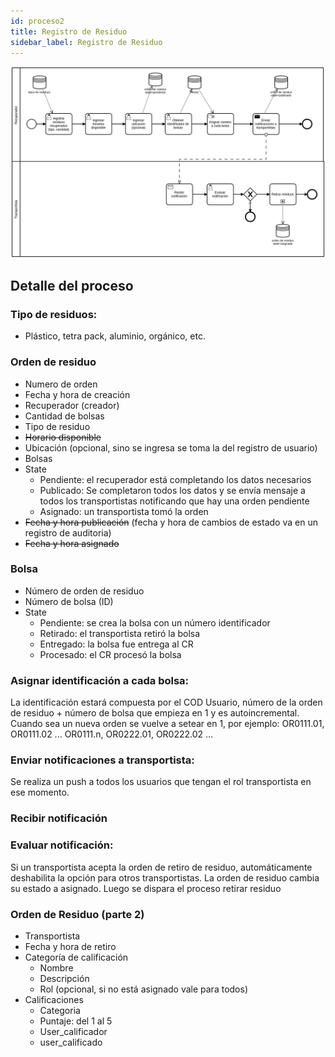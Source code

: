 ```yaml
---
id: proceso2
title: Registro de Residuo
sidebar_label: Registro de Residuo
---
```


[![](assets/BPMN/registro_residuos2.png)](assets/BPMN/registro_residuos2.png)

## Detalle del proceso

### Tipo de residuos:
- Plástico, tetra pack, aluminio, orgánico, etc.

### Orden de residuo
- Numero de orden
- Fecha y hora de creación
- Recuperador (creador)
- Cantidad de bolsas
- Tipo de residuo
- <s>Horario disponible</s>
- Ubicación (opcional, sino se ingresa se toma la del registro de usuario)
- Bolsas
- State
	- Pendiente: el recuperador está completando los datos necesarios
	- Publicado: Se completaron todos los datos y se envía mensaje a todos los transportistas notificando que hay una orden pendiente
	- Asignado: un transportista tomó la orden
- <s>Fecha y hora publicación</s> (fecha y hora de cambios de estado va en un registro de auditoria)
- <s>Fecha y hora asignado</s>

### Bolsa
- Número de orden de residuo
- Número de bolsa (ID)
- State
	- Pendiente: se crea la bolsa con un número identificador
	- Retirado: el transportista retiró la bolsa
	- Entregado: la bolsa fue entrega al CR
	- Procesado: el CR procesó la bolsa


### Asignar identificación a cada bolsa:
La identificación estará compuesta por el COD Usuario, número de la orden de residuo + número de bolsa que empieza en 1 y es autoincremental. Cuando sea un nueva orden se vuelve a setear en 1, por ejemplo: OR0111.01, OR0111.02 ... OR0111.n, OR0222.01, OR0222.02 …

### Enviar notificaciones a transportista:
Se realiza un push a todos los usuarios que tengan el rol transportista en ese momento.

### Recibir notificación
### Evaluar notificación:
Si un transportista acepta la orden de retiro de residuo, automáticamente deshabilita la opción para otros transportistas. La orden de residuo cambia su estado a asignado. Luego se dispara el proceso retirar residuo


### Orden de Residuo (parte 2)
- Transportista
- Fecha y hora de retiro
- Categoría de calificación
	- Nombre
	- Descripción
	- Rol (opcional, si no está asignado vale para todos)
- Calificaciones
	- Categoria
	- Puntaje: del 1 al 5
	- User_calificador
	- user_calificado

